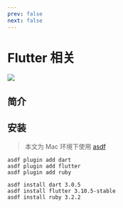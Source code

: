 ```yaml
---
prev: false
next: false
---
```


# Flutter 相关

![](/images/flutter.webp)

## 简介

## 安装

> 本文为 Mac 环境下使用 [asdf](../../dev-tools/asdf/index.md)

```shell
asdf plugin add dart
asdf plugin add flutter
asdf plugin add ruby

asdf install dart 3.0.5
asdf install flutter 3.10.5-stable
asdf install ruby 3.2.2
```
